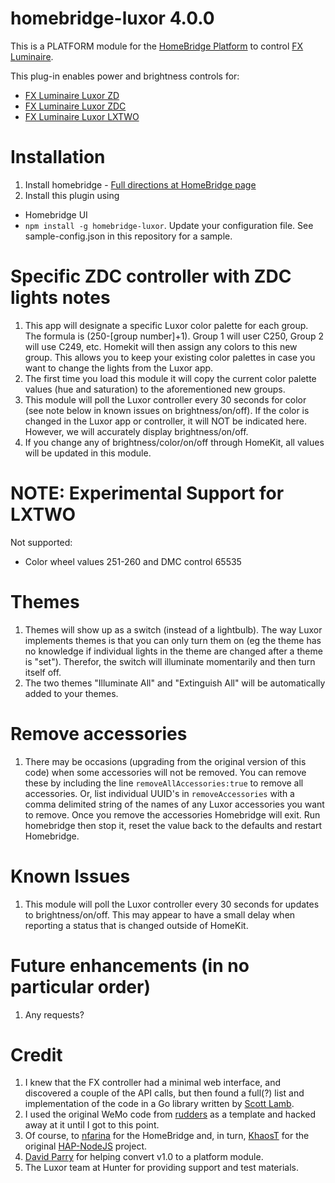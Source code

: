 
# homebridge-luxor 4.0.0

This is a PLATFORM module for the [HomeBridge Platform](https://github.com/nfarina/homebridge) to control [FX Luminaire](http://www.FXL.com).  

This plug-in enables power and brightness controls for:
* [FX Luminaire Luxor ZD](http://www.fxl.com/product/power-and-control/luxor-zd) 
* [FX Luminaire Luxor ZDC](http://www.fxl.com/product/power-and-control/luxor-zdc)
* [FX Luminaire Luxor LXTWO](https://www.fxl.com/product/transformers/designer/luxor)

# Installation

1. Install homebridge - [Full directions at HomeBridge page](https://github.com/homebridge/homebridge)
1. Install this plugin using
* Homebridge UI
* `npm install -g homebridge-luxor`.  Update your configuration file. See sample-config.json in this repository for a sample.

# Specific ZDC controller with ZDC lights notes
1. This app will designate a specific Luxor color palette for each group.  The formula is (250-[group number]+1).  Group 1 will user C250, Group 2 will use C249, etc.  Homekit will then assign any colors to this new group.  This allows you to keep your existing color palettes in case you want to change the lights from the Luxor app.
1. The first time you load this module it will copy the current color palette values (hue and saturation) to the aforementioned new groups.
1. This module will poll the Luxor controller every 30 seconds for color (see note below in known issues on brightness/on/off).  If the color is changed in the Luxor app or controller, it will NOT be indicated here.  However, we will accurately display brightness/on/off.  
1. If you change any of brightness/color/on/off through HomeKit, all values will be updated in this module.

# NOTE: Experimental Support for LXTWO
Not supported:
- Color wheel values 251-260 and DMC control 65535
# Themes
1. Themes will show up as a switch (instead of a lightbulb).  The way Luxor implements themes is that you can only turn them on (eg the theme has no knowledge if individual lights in the theme are changed after a theme is "set").  Therefor, the switch will illuminate momentarily and then turn itself off.
1. The two themes "Illuminate All" and "Extinguish All" will be automatically added to your themes.

# Remove accessories
1.  There may be occasions (upgrading from the original version of this code) when some accessories will not be removed.  You can remove these by including the line `removeAllAccessories:true` to remove all accessories.  Or, list individual UUID's in `removeAccessories` with a comma delimited string of the names of any Luxor accessories you want to remove.  Once you remove the accessories Homebridge will exit.  Run homebridge then stop it, reset the value back to the defaults and restart Homebridge.

# Known Issues
1. This module will poll the Luxor controller every 30 seconds for updates to brightness/on/off.  This may appear to have a small delay when reporting a status that is changed outside of HomeKit.

# Future enhancements (in no particular order)
1. Any requests?

# Credit

1.  I knew that the FX controller had a minimal web interface, and discovered a couple of the API calls, but then found a full(?) list and implementation of the code in a Go library written by [Scott Lamb](https://github.com/scottlamb/luxor).
2.  I used the original WeMo code from [rudders](https://github.com/rudders/homebridge-wemo) as a template and hacked away at it until I got to this point.
3.  Of course, to [nfarina](https://github.com/nfarina/homebridge) for the HomeBridge and, in turn, [KhaosT](http://twitter.com/khaost) for the original [HAP-NodeJS](https://github.com/KhaosT/HAP-NodeJS) project.
4.  [David Parry](https://github.com/devbobo) for helping convert v1.0 to a platform module.
5.  The Luxor team at Hunter for providing support and test materials.
